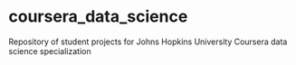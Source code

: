 # coursera_data_science
Repository of student projects for Johns Hopkins University Coursera data science specialization
